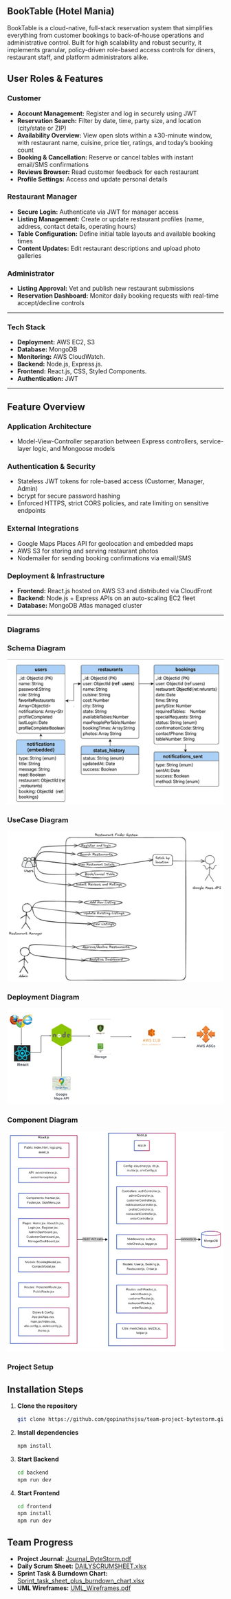 ## BookTable (Hotel Mania)

BookTable is a cloud-native, full-stack reservation system that simplifies everything from customer bookings to back-of-house operations and administrative control. Built for high scalability and robust security, it implements granular, policy-driven role-based access controls for diners, restaurant staff, and platform administrators alike.

## User Roles & Features

### Customer
- **Account Management:** Register and log in securely using JWT  
- **Reservation Search:** Filter by date, time, party size, and location (city/state or ZIP)  
- **Availability Overview:** View open slots within a ±30-minute window, with restaurant name, cuisine, price tier, ratings, and today’s booking count  
- **Booking & Cancellation:** Reserve or cancel tables with instant email/SMS confirmations  
- **Reviews Browser:** Read customer feedback for each restaurant  
- **Profile Settings:** Access and update personal details

### Restaurant Manager
- **Secure Login:** Authenticate via JWT for manager access  
- **Listing Management:** Create or update restaurant profiles (name, address, contact details, operating hours)  
- **Table Configuration:** Define initial table layouts and available booking times  
- **Content Updates:** Edit restaurant descriptions and upload photo galleries

### Administrator
- **Listing Approval:** Vet and publish new restaurant submissions  
- **Reservation Dashboard:** Monitor daily booking requests with real-time accept/decline controls  

---

### Tech Stack

- **Deployment:** AWS EC2, S3  
- **Database:** MongoDB  
- **Monitoring:** AWS CloudWatch.  
- **Backend:** Node.js, Express.js.
- **Frontend:** React.js, CSS, Styled Components.
- **Authentication:** JWT  

---

## Feature Overview

### Application Architecture
- Model-View-Controller separation between Express controllers, service-layer logic, and Mongoose models

### Authentication & Security
- Stateless JWT tokens for role-based access (Customer, Manager, Admin)  
- bcrypt for secure password hashing  
- Enforced HTTPS, strict CORS policies, and rate limiting on sensitive endpoints

### External Integrations
- Google Maps Places API for geolocation and embedded maps  
- AWS S3 for storing and serving restaurant photos  
- Nodemailer for sending booking confirmations via email/SMS

### Deployment & Infrastructure
- **Frontend:** React.js hosted on AWS S3 and distributed via CloudFront  
- **Backend:** Node.js + Express APIs on an auto-scaling EC2 fleet  
- **Database:** MongoDB Atlas managed cluster

---


### Diagrams

### Schema Diagram

![Schema Diagram](./Documentation/Schema_Diagram.jpg)

### UseCase Diagram

![Use Case Diagram](./Documentation/UseCase_Diagram.jpg)

### Deployment Diagram

![System_Architecture](./Documentation/System_Architecture.jpg)

### Component Diagram

![Component Diagram](./Documentation/Component_Diagram.jpg)

### Project Setup

## Installation Steps

1. **Clone the repository**  
   ```bash
   git clone https://github.com/gopinathsjsu/team-project-bytestorm.git

2. **Install dependencies**  
   ```bash
   npm install

3. **Start Backend**
    ```bash
    cd backend
    npm run dev

4. **Start Frontend**
    ```bash
    cd frontend
    npm install 
    npm run dev


## Team Progress

- **Project Journal:** [Journal_ByteStorm.pdf](Documentation/Journal_ByteStorm.pdf)  
- **Daily Scrum Sheet:** [DAILYSCRUMSHEET.xlsx](Documentation/DAILYSCRUMSHEET.xlsx)  
- **Sprint Task & Burndown Chart:** [Sprint_task_sheet_plus_burndown_chart.xlsx](Documentation/Sprint_task_sheet_plus_burndown_chart.xlsx)  
- **UML Wireframes:** [UML_Wireframes.pdf](Documentation/UML_Wireframes.pdf)  









